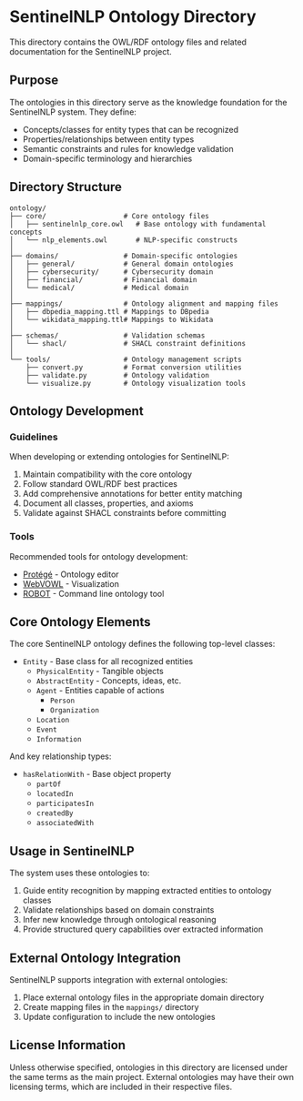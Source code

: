 # SentinelNLP Ontology Directory

This directory contains the OWL/RDF ontology files and related documentation for the SentinelNLP project.

## Purpose

The ontologies in this directory serve as the knowledge foundation for the SentinelNLP system. They define:

- Concepts/classes for entity types that can be recognized
- Properties/relationships between entity types
- Semantic constraints and rules for knowledge validation
- Domain-specific terminology and hierarchies

## Directory Structure

```
ontology/
├── core/                   # Core ontology files
│   ├── sentinelnlp_core.owl   # Base ontology with fundamental concepts
│   └── nlp_elements.owl       # NLP-specific constructs
│
├── domains/                # Domain-specific ontologies
│   ├── general/            # General domain ontologies
│   ├── cybersecurity/      # Cybersecurity domain
│   ├── financial/          # Financial domain
│   └── medical/            # Medical domain
│
├── mappings/               # Ontology alignment and mapping files
│   ├── dbpedia_mapping.ttl # Mappings to DBpedia
│   └── wikidata_mapping.ttl# Mappings to Wikidata
│
├── schemas/                # Validation schemas
│   └── shacl/              # SHACL constraint definitions
│
└── tools/                  # Ontology management scripts
    ├── convert.py          # Format conversion utilities
    ├── validate.py         # Ontology validation
    └── visualize.py        # Ontology visualization tools
```

## Ontology Development

### Guidelines

When developing or extending ontologies for SentinelNLP:

1. Maintain compatibility with the core ontology
2. Follow standard OWL/RDF best practices
3. Add comprehensive annotations for better entity matching
4. Document all classes, properties, and axioms
5. Validate against SHACL constraints before committing

### Tools

Recommended tools for ontology development:

- [Protégé](https://protege.stanford.edu/) - Ontology editor
- [WebVOWL](http://vowl.visualdataweb.org/webvowl.html) - Visualization
- [ROBOT](http://robot.obolibrary.org/) - Command line ontology tool

## Core Ontology Elements

The core SentinelNLP ontology defines the following top-level classes:

- `Entity` - Base class for all recognized entities
  - `PhysicalEntity` - Tangible objects
  - `AbstractEntity` - Concepts, ideas, etc.
  - `Agent` - Entities capable of actions
    - `Person`
    - `Organization`
  - `Location`
  - `Event`
  - `Information`

And key relationship types:

- `hasRelationWith` - Base object property
  - `partOf`
  - `locatedIn`
  - `participatesIn`
  - `createdBy`
  - `associatedWith`

## Usage in SentinelNLP

The system uses these ontologies to:

1. Guide entity recognition by mapping extracted entities to ontology classes
2. Validate relationships based on domain constraints
3. Infer new knowledge through ontological reasoning
4. Provide structured query capabilities over extracted information

## External Ontology Integration

SentinelNLP supports integration with external ontologies:

1. Place external ontology files in the appropriate domain directory
2. Create mapping files in the `mappings/` directory
3. Update configuration to include the new ontologies

## License Information

Unless otherwise specified, ontologies in this directory are licensed under the same terms as the main project. External ontologies may have their own licensing terms, which are included in their respective files. 